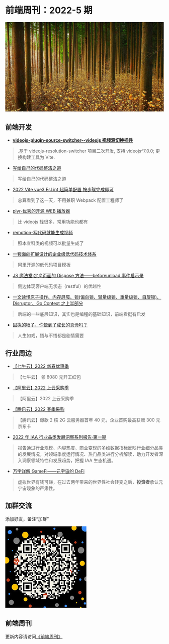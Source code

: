 # 前端周刊：2022-5 期

[![](/img/bing/20220413.jpg?imageMogr2/thumbnail/960x)](https://cn.bing.com/search?q=结香花)

## 前端开发

- [**videojs-plugin-source-switcher--videojs 视频源切换插件**](https://github.com/tower1229/videojs-plugin-source-switcher)

> .基于 videojs-resolution-switcher 项目二次开发, 支持 videojs^7.0.0; 更换构建工具为 Vite.

- [写给自己的代码整洁之道](https://pengfeixc.com/blogs/developer-handbook/clean-code)

> 写给自己的代码整洁之道

- [2022 Vite vue3 EsLint 超简单配置 按步骤完成即可](https://www.jianshu.com/p/4b94540dd998)

> 总算看到了这一天，不用兼职 Webpack 配置工程师了

- [plyr-优秀的开源 WEB 播放器](https://github.com/sampotts/plyr)

> 比 videojs 轻很多，常用功能也都有

- [remotion-写代码就能生成视频](https://github.com/remotion-dev/remotion)

> 照本宣科类的视频可以批量生成了

- [一套面向扩展设计的企业级低代码技术体系](https://github.com/alibaba/lowcode-engine)

> 阿里开源的低代码项目模板

- [JS 魔法堂:定义页面的 Dispose 方法——beforeunload 事件启示录](https://www.cnblogs.com/fsjohnhuang/p/5647649.html)

> 侧边体现客户端无状态（restful）的优越性

- [一文读懂原子操作、内存屏障、锁(偏向锁、轻量级锁、重量级锁、自旋锁)、Disruptor、Go Context 之上半部分](https://www.cnblogs.com/dojo-lzz/p/16183006.html)

> 后端的一些底层知识，其实也是编程的基础知识，前端看挺有启发

- [固执的喷子，你悟到了成长的真谛吗？](https://mp.weixin.qq.com/s/XTJmVhnnDBQL3R4cr91vJA)

> 人生如戏，悟与不悟都是剧情需要

## 行业周边

- [【七牛云】2022 新春优惠季](https://s.qiniu.com/mIzQNn)

> 【七牛云】 领 8080 元开工红包

- [【阿里云】2022 上云采购季](https://www.aliyun.com/minisite/goods?taskPkg=2022cgj&pkgSid=290788&userCode=y31qmczl)

> 【阿里云】2022 上云采购季

- [【腾讯云】2022 春季采购](https://curl.qcloud.com/qBTP1dai)

> 【腾讯云】爆款 2 核 2G 云服务器首年 40 元，企业首购最高获赠 300 元京东卡

- [2022 年 IAA 行业品类发展洞察系列报告·第一期](https://trendinsight.oceanengine.com/arithmetic-report/detail/669?source=csj2)

> 报告通过行业规模、内容热度、商业变现的多维数据指标反映行业细分品类的发展情况，对领域季度运行情况、热门品类进行分析解读，助力开发者深入洞察领域特性和发展趋势，把握 IAA 生态机遇。

- [万字详解 GameFi——元宇宙的 DeFi](https://mp.weixin.qq.com/s/eXRBcqIsfHyLmOeNoAVuAw)

> 虚拟世界有钱可赚，在过去两年带来的世界性社会转变之后，**投资者**承认元宇宙现象的严肃性。

## 加群交流

添加好友，备注“加群”

![refned_x](/img/a/refined-x.jpg)

## 前端周刊

更新内容请访问[《前端周刊》](https://frontend-weekly.com/)
